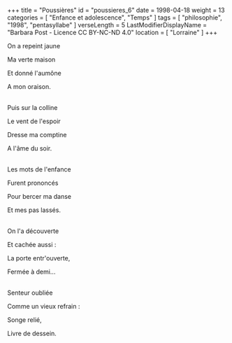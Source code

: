 +++
title = "Poussières"
id = "poussieres_6"
date = 1998-04-18
weight = 13
categories = [ "Enfance et adolescence", "Temps" ]
tags = [ "philosophie", "1998", "pentasyllabe" ]
verseLength = 5
LastModifierDisplayName = "Barbara Post - Licence CC BY-NC-ND 4.0"
location = [ "Lorraine" ]
+++

On a repeint jaune

Ma verte maison

Et donné l'aumône

A mon oraison.

 \
Puis sur la colline

Le vent de l'espoir

Dresse ma comptine

A l'âme du soir.

 \
Les mots de l'enfance

Furent prononcés

Pour bercer ma danse

Et mes pas lassés.

 \
On l'a découverte

Et cachée aussi :

La porte entr'ouverte,

Fermée à demi...

 \
Senteur oubliée

Comme un vieux refrain :

Songe relié,

Livre de dessein.
